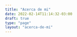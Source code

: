 ```yaml
---
title: "Acerca de mi"
date: 2022-02-14T11:14:32-03:00
draft: true
type: "page"
layout: "acerca-de-mi"
---
```

